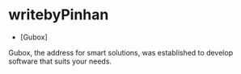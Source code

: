 # writebyPinhan

* [Gubox]

Gubox, the address for smart solutions, was established to develop software that suits your needs.
